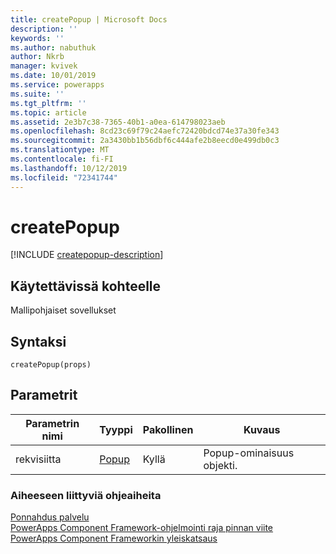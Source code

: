 ```yaml
---
title: createPopup | Microsoft Docs
description: ''
keywords: ''
ms.author: nabuthuk
author: Nkrb
manager: kvivek
ms.date: 10/01/2019
ms.service: powerapps
ms.suite: ''
ms.tgt_pltfrm: ''
ms.topic: article
ms.assetid: 2e3b7c38-7365-40b1-a0ea-614798023aeb
ms.openlocfilehash: 8cd23c69f79c24aefc72420bdcd74e37a30fe343
ms.sourcegitcommit: 2a3430bb1b56dbf6c444afe2b8eecd0e499db0c3
ms.translationtype: MT
ms.contentlocale: fi-FI
ms.lasthandoff: 10/12/2019
ms.locfileid: "72341744"
---
```

# <a name="createpopup"></a>createPopup

[!INCLUDE [createpopup-description](includes/createpopup-description.md)]

## <a name="available-for"></a>Käytettävissä kohteelle 

Mallipohjaiset sovellukset

## <a name="syntax"></a>Syntaksi

`createPopup(props)`

## <a name="parameters"></a>Parametrit

| Parametrin nimi|Tyyppi|Pakollinen|Kuvaus|
| ------------- |----|--------|-----------|
|rekvisiitta|[Popup](../popup.md)|Kyllä|Popup-ominaisuus objekti.|


### <a name="related-topics"></a>Aiheeseen liittyviä ohjeaiheita

[Ponnahdus palvelu](../popupservice.md)<br/>
[PowerApps Component Framework-ohjelmointi raja pinnan viite](../../reference/index.md)<br/>
[PowerApps Component Frameworkin yleiskatsaus](../../overview.md)